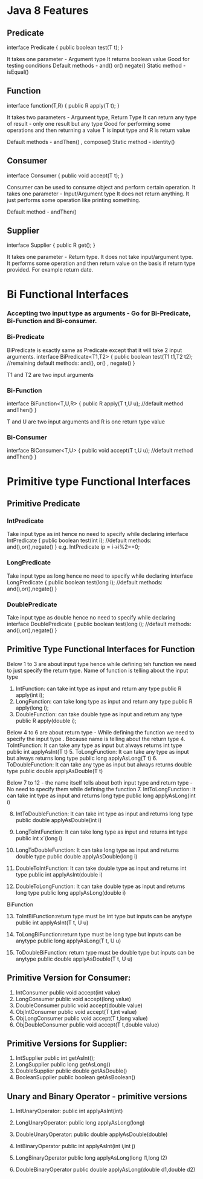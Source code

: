 # Java 8 Features

## Predicate

interface Predicate<T> {
public boolean test(T t);
}

It takes one parameter - Argument type
It returns boolean value
Good for testing conditions
Default methods - and() or() negate()
Static method - isEqual()

## Function

interface function(T,R)
{ public R apply(T t); 
}

It takes two parameters - Argument type, Return Type
It can return any type of result - only one result but any type
Good for performing some operations and then returning a value
T is input type and R is return value

Default methods - andThen() , compose()
Static method - identity()

## Consumer

interface Consumer<T> 
{ 
public void accept(T t); 
}

Consumer can be used to consume object and perform certain operation.
It takes one parameter - Input/Argument type
It does not return anything.
It just performs some operation like printing something.

Default method - andThen()

## Supplier

interface Supplier<R> 
{
public R get();
}

It takes one parameter - Return type.
It does not take input/argument type.
It performs some operation and then return value on the basis if return type provided.
For example return date.

# Bi Functional Interfaces
### Accepting two input type as arguments - Go for Bi-Predicate, Bi-Function and Bi-consumer.

### Bi-Predicate
BiPredicate is exactly same as Predicate except that it will take 2 input arguments. 
interface BiPredicate<T1,T2> 
{
public boolean test(T1 t1,T2 t2); 
//remaining default methods: and(), or() , negate()
}

T1 and T2 are two input arguments

### Bi-Function
interface BiFunction<T,U,R>
{ 
public R apply(T t,U u);
//default method andThen() 
}

T and U are two input arguments and R is one return type value

### Bi-Consumer
interface BiConsumer<T,U> 
{ 
public void accept(T t,U u); 
//default method andThen() 
}

# Primitive type Functional Interfaces

## Primitive Predicate 
### IntPredicate

Take input type as int hence no need to specify while declaring
interface IntPredicate 
{ 
public boolean test(int i);
//default methods: and(),or(),negate()
}
e.g. IntPredicate ip = i->i%2==0;

### LongPredicate

Take input type as long hence no need to specify while declaring
interface LongPredicate
{
public boolean test(long i);
//default methods: and(),or(),negate()
}

### DoublePredicate

Take input type as double hence no need to specify while declaring
interface DoublePredicate
{
public boolean test(long i);
//default methods: and(),or(),negate()
}

## Primitive Type Functional Interfaces for Function

Below 1 to 3 are about input type hence while defining teh function we need to just specify the return type. Name of function is telling about the input type
1. IntFunction: can take int type as input and return any type
   public R apply(int i);
2. LongFunction: can take long type as input and return any type
   public R apply(long i);
3. DoubleFunction: can take double type as input and return any type
   public R apply(double i);

Below 4 to 6 are about return type - While defining the function we need to specify the input type . Because name is telling about the return type
4. ToIntFunction: It can take any type as input but always returns int type
   public int applyAsInt(T t)
5. ToLongFunction: It can take any type as input but always returns long type
   public long applyAsLong(T t)
6. ToDoubleFunction: It can take any type as input but always returns double type
   public double applyAsDouble(T t)

Below 7 to 12 - the name itself tells about both input type and return type  - No need to specify them while defining the function
7. IntToLongFunction: It can take int type as input and returns long type
   public long applyAsLong(int i)

8. IntToDoubleFunction: It can take int type as input and returns long type
   public double applyAsDouble(int i)

9. LongToIntFunction: It can take long type as input and returns int type
   public int x`(long i)

10. LongToDoubleFunction: It can take long type as input and returns double type
    public double applyAsDouble(long i)

11. DoubleToIntFunction: It can take double type as input and returns int type
    public int applyAsInt(double i)

12. DoubleToLongFunction: It can take double type as input and returns long type
    public long applyAsLong(double i)

BiFunction 

13. ToIntBiFunction:return type must be int type but inputs can be anytype
    public int applyAsInt(T t, U u)

14. ToLongBiFunction:return type must be long type but inputs can be anytype
    public long applyAsLong(T t, U u)

15. ToDoubleBiFunction: return type must be double type but inputs can be anytype
    public double applyAsDouble(T t, U u)

## Primitive Version for Consumer:

1. IntConsumer public void accept(int value)
2. LongConsumer public void accept(long value)
3. DoubleConsumer public void accept(double value)
4. ObjIntConsumer<T> public void accept(T t,int value)
5. ObjLongConsumer<T> public void accept(T t,long value)
6. ObjDoubleConsumer<T> public void accept(T t,double value)

## Primitive Versions for Supplier:

1. IntSupplier public int getAsInt();
2. LongSupplier public long getAsLong()
3. DoubleSupplier public double getAsDouble()
4. BooleanSupplier public boolean getAsBoolean()


## Unary and Binary Operator - primitive versions

1. IntUnaryOperator: public int applyAsInt(int)
2. LongUnaryOperator: public long applyAsLong(long)
3. DoubleUnaryOperator: public double applyAsDouble(double)

4. IntBinaryOperator public int applyAsInt(int i,int j)
5. LongBinaryOperator public long applyAsLong(long l1,long l2)
6. DoubleBinaryOperator public double applyAsLong(double d1,double d2)